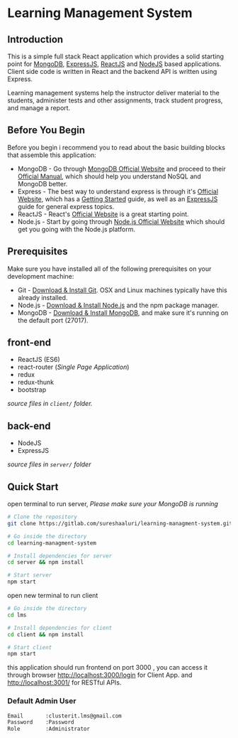 # Learning Management System

## Introduction

This is a simple full stack React application which provides a solid starting point for [MongoDB](https://www.mongodb.com/), [ExpressJS](https://expressjs.com/), [ReactJS](https://reactjs.org/) and [NodeJS](https://nodejs.org/en/) based applications. Client side code is written in React and the backend API is written using Express.

Learning management systems help the instructor deliver material to the students, administer tests and other assignments, track student progress, and manage a report.

## Before You Begin

Before you begin i recommend you to read about the basic building blocks that assemble this application:
* MongoDB - Go through [MongoDB Official Website](https://www.mongodb.com/) and proceed to their [Official Manual](https://docs.mongodb.com/), which should help you understand NoSQL and MongoDB better.
* Express - The best way to understand express is through it's [Official Website](https://expressjs.com/), which has a [Getting Started](https://expressjs.com/en/starter/installing.html) guide, as well as an [ExpressJS](https://expressjs.com/en/guide/routing.html) guide for general express topics.
* ReactJS - React's [Official Website](https://reactjs.org/) is a great starting point.
* Node.js - Start by going through [Node.js Official Website](https://nodejs.org/en/) which should get you going with the Node.js platform.

## Prerequisites

Make sure you have installed all of the following prerequisites on your development machine:
* Git - [Download & Install Git](https://git-scm.com/downloads). OSX and Linux machines typically have this already installed.
* Node.js - [Download & Install Node.js](https://nodejs.org/en/download/) and the npm package manager.
* MongoDB - [Download & Install MongoDB](https://www.mongodb.com/download-center), and make sure it's running on the default port (27017).

## front-end

 - ReactJS (ES6)
 - react-router (*Single Page Application*)
 - redux
 - redux-thunk
 - bootstrap

*source files in `client/` folder.*
## back-end

 - NodeJS
 - ExpressJS

*source files in `server/` folder*

## Quick Start

open terminal to run server,
*Please make sure your MongoDB is running*

```bash
# Clone the repository
git clone https://gitlab.com/sureshaaluri/learning-managment-system.git

# Go inside the directory
cd learning-managment-system

# Install dependencies for server
cd server && npm install

# Start server
npm start
```

open new terminal to run client

```bash
# Go inside the directory
cd lms

# Install dependencies for client
cd client && npm install

# Start client
npm start
```

this application should run frontend on port 3000 , you can access it through browser [http://localhost:3000/login](http://localhost:3000/login) for Client App. and
[http://localhost:3001/](http://localhost:3001/) for RESTful APIs.

### Default Admin User
```sh
Email       :clusterit.lms@gmail.com
Password    :Password
Role        :Administrator
```

